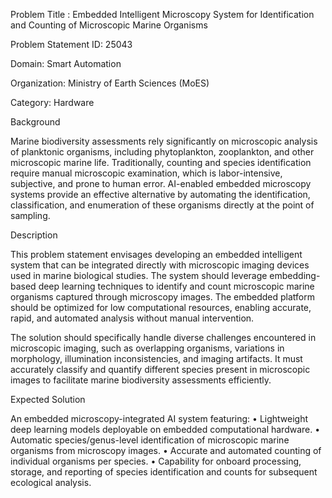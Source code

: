 Problem Title : Embedded Intelligent Microscopy System for Identification and Counting of Microscopic Marine Organisms

Problem Statement ID: 25043

Domain: Smart Automation

Organization: Ministry of Earth Sciences (MoES)

Category: Hardware

Background

Marine biodiversity assessments rely significantly on microscopic analysis of planktonic organisms, including phytoplankton, zooplankton, and other microscopic marine life. Traditionally, counting and species identification require manual microscopic examination, which is labor-intensive, subjective, and prone to human error. AI-enabled embedded microscopy systems provide an effective alternative by automating the identification, classification, and enumeration of these organisms directly at the point of sampling.

Description

This problem statement envisages developing an embedded intelligent system that can be integrated directly with microscopic imaging devices used in marine biological studies. The system should leverage embedding-based deep learning techniques to identify and count microscopic marine organisms captured through microscopy images. The embedded platform should be optimized for low computational resources, enabling accurate, rapid, and automated analysis without manual intervention.

The solution should specifically handle diverse challenges encountered in microscopic imaging, such as overlapping organisms, variations in morphology, illumination inconsistencies, and imaging artifacts. It must accurately classify and quantify different species present in microscopic images to facilitate marine biodiversity assessments efficiently.

Expected Solution

An embedded microscopy-integrated AI system featuring:
• Lightweight deep learning models deployable on embedded computational hardware.
• Automatic species/genus-level identification of microscopic marine organisms from microscopy images.
• Accurate and automated counting of individual organisms per species.
• Capability for onboard processing, storage, and reporting of species identification and counts for subsequent ecological analysis.